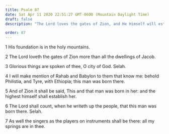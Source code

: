 ```yaml
---
title: Psalm 87
date: Sat Apr 11 2020 22:51:27 GMT-0600 (Mountain Daylight Time)
draft: false
description: "The Lord loves the gates of Zion, and He Himself will establish Zion."

order: 87
---
```

    
1 His foundation is in the holy mountains.

2 The Lord loveth the gates of Zion more than all the dwellings of Jacob.

3 Glorious things are spoken of thee, O city of God. Selah.

4 I will make mention of Rahab and Babylon to them that know me: behold Philistia, and Tyre, with Ethiopia; this man was born there.

5 And of Zion it shall be said, This and that man was born in her: and the highest himself shall establish her.

6 The Lord shall count, when he writeth up the people, that this man was born there. Selah.

7 As well the singers as the players on instruments shall be there: all my springs are in thee.
